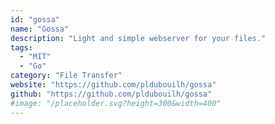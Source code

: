 ```yaml
---
id: "gossa"
name: "Gossa"
description: "Light and simple webserver for your files."
tags:
  - "MIT"
  - "Go"
category: "File Transfer"
website: "https://github.com/pldubouilh/gossa"
github: "https://github.com/pldubouilh/gossa"
#image: "/placeholder.svg?height=300&width=400"
---
```


